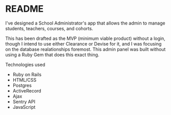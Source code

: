 # README
I've designed a School Administrator's app that allows the admin to manage students, teachers, courses, and cohorts. 

This has been drafted as the MVP (minimum viable product) without a login, though I intend to use either Clearance or Devise for it, and I was focusing on the database realationships foremost. This admin panel was built without using a Ruby Gem that does this exact thing. 

Technologies used

- Ruby on Rails
- HTML/CSS
- Postgres
- ActiveRecord
- Ajax
- Sentry API
- JavaScript
